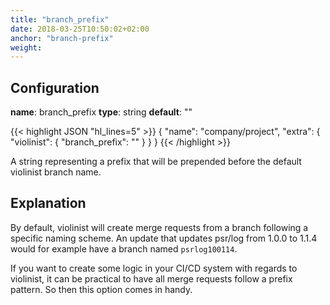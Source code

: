 ```yaml
---
title: "branch_prefix"
date: 2018-03-25T10:50:02+02:00
anchor: "branch-prefix"
weight:
---
```


## Configuration

__name__: branch_prefix
__type__: string
__default__: ""

{{< highlight JSON "hl_lines=5" >}}
{
  "name": "company/project",
  "extra": {
    "violinist": {
      "branch_prefix": ""
    }
  }
}
{{< /highlight >}}

A string representing a prefix that will be prepended before the default violinist branch name.

## Explanation

By default, violinist will create merge requests from a branch following a specific naming scheme. An update that updates psr/log from 1.0.0 to 1.1.4 would for example have a branch named `psrlog100114`.

If you want to create some logic in your CI/CD system with regards to violinist, it can be practical to have all merge requests follow a prefix pattern. So then this option comes in handy.
